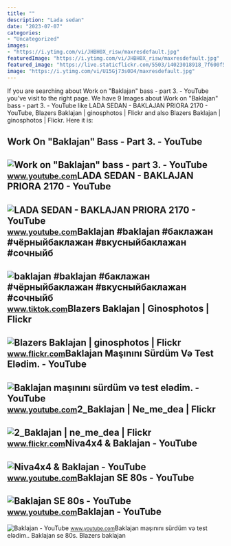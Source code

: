 ```yaml
---
title: ""
description: "Lada sedan"
date: "2023-07-07"
categories:
- "Uncategorized"
images:
- "https://i.ytimg.com/vi/JHBH0X_risw/maxresdefault.jpg"
featuredImage: "https://i.ytimg.com/vi/JHBH0X_risw/maxresdefault.jpg"
featured_image: "https://live.staticflickr.com/5503/14023018918_7f600f5b1e_b.jpg"
image: "https://i.ytimg.com/vi/U15Gj73s0D4/maxresdefault.jpg"
---
```


If you are searching about Work on "Baklajan" bass - part 3. - YouTube you've visit to the right page. We have 9 Images about Work on "Baklajan" bass - part 3. - YouTube like LADA SEDAN - BAKLAJAN PRIORA 2170 - YouTube, Blazers Baklajan | ginosphotos | Flickr and also Blazers Baklajan | ginosphotos | Flickr. Here it is:

Work On "Baklajan" Bass - Part 3. - YouTube
-------------------------------------------

 ![Work on "Baklajan" bass - part 3. - YouTube](https://i.ytimg.com/vi/qjoGhw5pIi0/maxresdefault.jpg) <small>www.youtube.com</small>LADA SEDAN - BAKLAJAN PRIORA 2170 - YouTube
-------------------------------------------

 ![LADA SEDAN - BAKLAJAN PRIORA 2170 - YouTube](https://i.ytimg.com/vi/yvSroNdkAj8/maxresdefault.jpg) <small>www.youtube.com</small>Baklajan #baklajan #баклажан #чёрныйбаклажан #вкусныйбаклажан #сочныйб
----------------------------------------------------------------------

 ![baklajan #baklajan #баклажан #чёрныйбаклажан #вкусныйбаклажан #сочныйб](https://p16-sign-va.tiktokcdn.com/tos-maliva-p-0068/o0fLxMxyEA9ZgY3AhGcNgIpAk7htIIY5CSroEz~tplv-photomode-zoomcover:720:720.jpeg?x-expires=1700002800&x-signature=kh7G0dUz1yZ5hTziQUkvQmuiKKQ%3D) <small>www.tiktok.com</small>Blazers Baklajan | Ginosphotos | Flickr
---------------------------------------

 ![Blazers Baklajan | ginosphotos | Flickr](https://live.staticflickr.com/5503/14023018918_7f600f5b1e_b.jpg) <small>www.flickr.com</small>Baklajan Maşınını Sürdüm Və Test Elədim. - YouTube
--------------------------------------------------

 ![Baklajan maşınını sürdüm və test elədim. - YouTube](https://i.ytimg.com/vi/U15Gj73s0D4/maxresdefault.jpg) <small>www.youtube.com</small>2\_Baklajan | Ne\_me\_dea | Flickr
----------------------------------

 ![2_Baklajan | ne_me_dea | Flickr](https://live.staticflickr.com/5259/5453821475_25f15c92fd_b.jpg) <small>www.flickr.com</small>Niva4x4 &amp; Baklajan - YouTube
--------------------------------

 ![Niva4x4 & Baklajan - YouTube](https://i.ytimg.com/vi/JHBH0X_risw/maxresdefault.jpg) <small>www.youtube.com</small>Baklajan SE 80s - YouTube
-------------------------

 ![Baklajan SE 80s - YouTube](https://i.ytimg.com/vi/Kdx8utET9cA/maxresdefault.jpg) <small>www.youtube.com</small>Baklajan - YouTube
------------------

 ![Baklajan - YouTube](https://i.ytimg.com/vi/gX7YNu3fb5I/maxresdefault.jpg) <small>www.youtube.com</small>Baklajan maşınını sürdüm və test elədim.. Baklajan se 80s. Blazers baklajan
